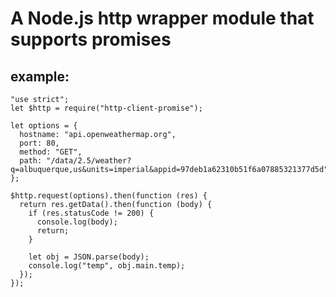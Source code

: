 # A Node.js http wrapper module that supports promises

## example:
    "use strict";
    let $http = require("http-client-promise");

    let options = {
      hostname: "api.openweathermap.org",
      port: 80,
      method: "GET",
      path: "/data/2.5/weather?q=albuquerque,us&units=imperial&appid=97deb1a62310b51f6a07885321377d5d"
    };

    $http.request(options).then(function (res) {
      return res.getData().then(function (body) {
        if (res.statusCode != 200) {
          console.log(body);
          return;
        }
        
        let obj = JSON.parse(body);
        console.log("temp", obj.main.temp);
      });
    });
